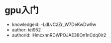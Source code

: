 gpu入门
===
* knowledgeid: -LdLvCzZr_W7DeKwDw9w
* author: tei952
* authorid: iHmcxnnRDWPOJAE38On1nCdq0ir2

